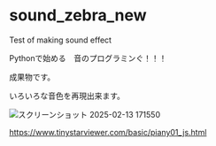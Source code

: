 # sound_zebra_new
Test of making sound effect

Pythonで始める　音のプログラミンぐ！！！

成果物です。

いろいろな音色を再現出来ます。

![スクリーンショット 2025-02-13 171550](https://github.com/user-attachments/assets/07c62cd6-7f57-4a26-a06f-5d79796072f7)

https://www.tinystarviewer.com/basic/piany01_js.html

